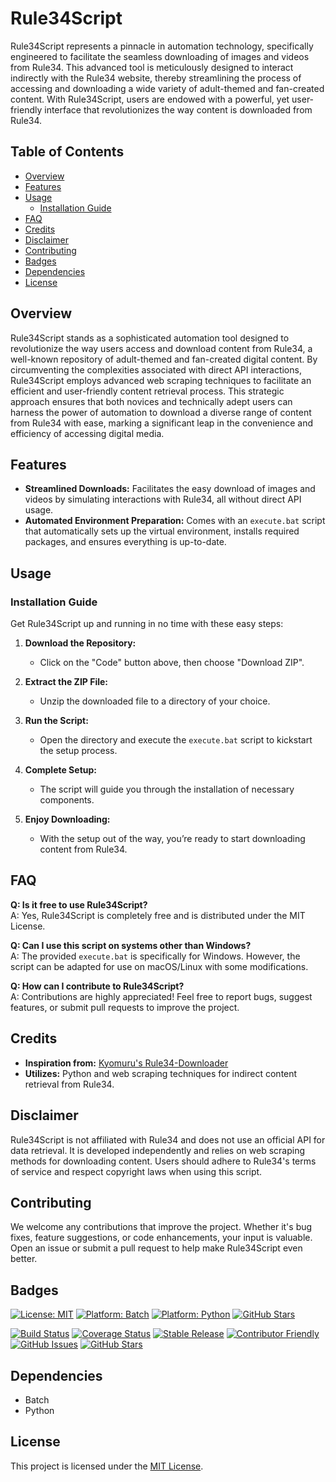 # Rule34Script

Rule34Script represents a pinnacle in automation technology, specifically engineered to facilitate the seamless downloading of images and videos from Rule34. This advanced tool is meticulously designed to interact indirectly with the Rule34 website, thereby streamlining the process of accessing and downloading a wide variety of adult-themed and fan-created content. With Rule34Script, users are endowed with a powerful, yet user-friendly interface that revolutionizes the way content is downloaded from Rule34.

## Table of Contents
- [Overview](#overview)
- [Features](#features)
- [Usage](#usage)
  - [Installation Guide](#installation-guide)
- [FAQ](#faq)
- [Credits](#credits)
- [Disclaimer](#disclaimer)
- [Contributing](#contributing)
- [Badges](#badges)
- [Dependencies](#dependencies)
- [License](#license)

## Overview

Rule34Script stands as a sophisticated automation tool designed to revolutionize the way users access and download content from Rule34, a well-known repository of adult-themed and fan-created digital content. By circumventing the complexities associated with direct API interactions, Rule34Script employs advanced web scraping techniques to facilitate an efficient and user-friendly content retrieval process. This strategic approach ensures that both novices and technically adept users can harness the power of automation to download a diverse range of content from Rule34 with ease, marking a significant leap in the convenience and efficiency of accessing digital media.

## Features

- **Streamlined Downloads:** Facilitates the easy download of images and videos by simulating interactions with Rule34, all without direct API usage.
- **Automated Environment Preparation:** Comes with an `execute.bat` script that automatically sets up the virtual environment, installs required packages, and ensures everything is up-to-date.

## Usage

### Installation Guide

Get Rule34Script up and running in no time with these easy steps:

1. **Download the Repository:**
   - Click on the "Code" button above, then choose "Download ZIP".

2. **Extract the ZIP File:**
   - Unzip the downloaded file to a directory of your choice.

3. **Run the Script:**
   - Open the directory and execute the `execute.bat` script to kickstart the setup process.

4. **Complete Setup:**
   - The script will guide you through the installation of necessary components.

5. **Enjoy Downloading:**
   - With the setup out of the way, you’re ready to start downloading content from Rule34.

## FAQ

**Q: Is it free to use Rule34Script?**<br>
A: Yes, Rule34Script is completely free and is distributed under the MIT License.<br>

**Q: Can I use this script on systems other than Windows?**<br>
A: The provided `execute.bat` is specifically for Windows. However, the script can be adapted for use on macOS/Linux with some modifications.<br>

**Q: How can I contribute to Rule34Script?**<br>
A: Contributions are highly appreciated! Feel free to report bugs, suggest features, or submit pull requests to improve the project.<br>

## Credits

- **Inspiration from:** [Kyomuru's Rule34-Downloader](https://github.com/Kyomuru/Rule34-Downloader/blob/master/main.py)
- **Utilizes:** Python and web scraping techniques for indirect content retrieval from Rule34.

## Disclaimer

Rule34Script is not affiliated with Rule34 and does not use an official API for data retrieval. It is developed independently and relies on web scraping methods for downloading content. Users should adhere to Rule34's terms of service and respect copyright laws when using this script.

## Contributing

We welcome any contributions that improve the project. Whether it's bug fixes, feature suggestions, or code enhancements, your input is valuable. Open an issue or submit a pull request to help make Rule34Script even better.

## Badges

[![License: MIT](https://img.shields.io/badge/License-MIT-yellow.svg)](LICENSE)
[![Platform: Batch](https://img.shields.io/badge/Platform-Batch-blue.svg)](https://en.wikipedia.org/wiki/Batch_file)
[![Platform: Python](https://img.shields.io/badge/Platform-Python-orange.svg)](https://www.python.org/)
[![GitHub Stars](https://img.shields.io/github/stars/VermiNew/Rule34Script.svg)](https://github.com/VermiNew/Rule34Script/stargazers)

[![Build Status](https://img.shields.io/travis/com/Rule34Script/master.svg?style=flat-square)](https://travis-ci.com/Rule34Script)
[![Coverage Status](https://img.shields.io/codecov/c/github/Rule34Script/master.svg?style=flat-square)](https://codecov.io/gh/Rule34Script)
[![Stable Release](https://img.shields.io/badge/Release-Stable-darkgreen.svg)](https://github.com/Rule34Script/releases/tag/stable)
[![Contributor Friendly](https://img.shields.io/badge/Contributions-Welcome-darkgreen.svg)](https://github.com/Rule34Script/blob/main/CONTRIBUTING.md)
[![GitHub Issues](https://img.shields.io/github/issues/Rule34Script.svg?style=flat-square)](https://github.com/Rule34Script/issues)
[![GitHub Stars](https://img.shields.io/github/stars/Rule34Script.svg?style=social&label=Stars)](https://github.com/Rule34Script/stargazers)

## Dependencies

- Batch
- Python

## License

This project is licensed under the [MIT License](LICENSE).
